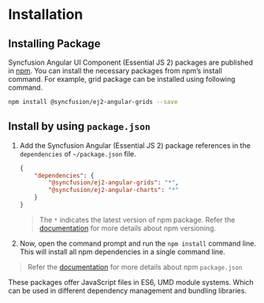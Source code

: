 # Installation

## Installing Package

Syncfusion Angular UI Component (Essential JS 2) packages are published in
[npm](https://www.npmjs.com/search?q=ej2-angular&page=1&ranking=optimal).
You can install the necessary packages from npm’s install command.
For example, grid package can be installed using following command.

```sh
npm install @syncfusion/ej2-angular-grids --save
```

## Install by using `package.json`

1. Add the Syncfusion Angular (Essential JS 2) package references in the `dependencies` of `~/package.json` file.

    ```json
    {
        "dependencies": {
            "@syncfusion/ej2-angular-grids": "*",
            "@syncfusion/ej2-angular-charts": "*"
        }
    }
    ```
    > The `*` indicates the latest version of npm package. Refer the [documentation](https://docs.npmjs.com/cli/v7/using-npm/semver#versions) for more details about npm versioning.

2. Now, open the command prompt and run the `npm install` command line. This will install all npm dependencies in a single command line.

> Refer the [documentation](https://docs.npmjs.com/files/package.json) for more details about npm `package.json`

These packages offer JavaScript files in ES6, UMD module systems. Which can be used in different
dependency management and bundling libraries.